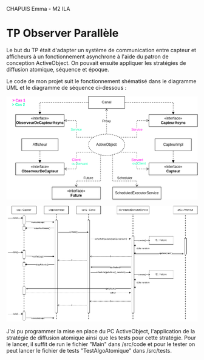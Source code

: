 CHAPUIS Emma - M2 ILA

# TP Observer Parallèle

Le but du TP était d'adapter un système de communication entre capteur et afficheurs à un fonctionnement asynchrone à l'aide du patron de conception ActiveObject. On pouvait ensuite appliquer les stratégies de diffusion atomique, séquence et époque.

Le code de mon projet suit le fonctionnement shématisé dans le diagramme UML et le diagramme de séquence ci-dessous :


![diagramme UML](./ressources/AOCumlM3.png "diagramme UML")


![diagramme de séquence](./ressources/AOCseqM3.png "diagramme de séquence")

J'ai pu programmer la mise en place du PC ActiveObject, l'application de la stratégie de diffusion atomique ainsi que les tests pour cette stratégie. Pour le lancer, il suffit de run le fichier "Main" dans /src/code et pour le tester on peut lancer le fichier de tests "TestAlgoAtomique" dans /src/tests.